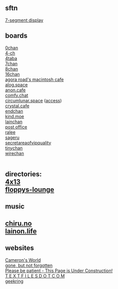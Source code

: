 ## sftn
<a href="/7segments.html">7-segment display</a>

## boards
<a href="http://0chan.vip/">0chan</a><br>
<a href="https://4-ch.net/">4-ch</a><br>
<a href="https://4taba.net/">4taba</a><br>
<a href="https://7chan.org/">7chan</a><br>
<a href="https://8chan.se/">8chan</a><br>
<a href="https://16chan.xyz/">16chan</a><br>
<a href="https://forum.agoraroad.com/">agora road's macintosh cafe</a><br>
<a href="https://alogs.theguntretort.com/">alog.space</a><br>
<a href="https://anon.cafe/">anon.cafe</a><br>
<a href="https://comfy.chat/">comfy.chat</a><br>
<a href="http://circumlunar.space/">circumlunar.space</a> (<a href="https://bombadillo.colorfield.space/docs/">access</a>)<br>
<a href="https://crystal.cafe/">crystal.cafe</a><br>
<a href="https://endchan.net/">endchan</a><br>
<a href="https://kind.moe/">kind.moe</a><br>
<a href="https://lainchan.org/">lainchan</a><br>
<a href="http://afternoon.dynu.com/">post office</a><br>
<a href="https://ralee.org/">ralee</a><br>
<a href="https://sageru.org/">sageru</a><br>
<a href="https://secretareaofvipquality.org/">secretareaofvipquality</a><br>
<a href="https://dis.tinychan.net/">tinychan</a><br>
<a href="https://wirechan.org/">wirechan</a><br>
<br>

directories:<br>
<a href="http://4x13.net/f.html">4x13</a><br>
<a href="https://floppys-lounge.neocities.org/pages/links/index.html">floppys-lounge</a><br>
---

## music
<a href="https://chiru.no/">chiru.no</a><br>
<a href="https://lainon.life/">lainon.life</a><br>
---

## websites
<a href="https://www.cameronsworld.net/">Cameron's World</a><br>
<a href="https://lainzine.neocities.org/archive.html">gone, but not forgotten</a><br>
<a href="http://www.textfiles.com/underconstruction/">Please be patient - This Page is Under Construction!</a><br>
<a href="http://www.textfiles.com/">T E X T F I L E S D O T C O M</a><br>
<a href="https://geekring.net/">geekring</a><br>
